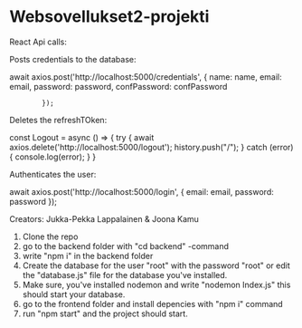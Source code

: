 # Websovellukset2-projekti

React Api calls:

Posts credentials to the database: 

await axios.post('http://localhost:5000/credentials', {
                name: name,
                email: email,
                password: password,
                confPassword: confPassword

            });
            
Deletes the refreshTOken:

const Logout = async () => {
        try {
            await axios.delete('http://localhost:5000/logout');
            history.push("/");
        } catch (error) {
            console.log(error);
        }
    }

Authenticates the user:

await axios.post('http://localhost:5000/login', {
                email: email,
                password: password
            });

Creators: Jukka-Pekka Lappalainen & Joona Kamu

1. Clone the repo
2. go to the backend folder with "cd backend" -command
3. write "npm i" in the backend folder
4. Create the database for the user "root" with the password "root" or edit the "database.js" file for the database you've installed.
5. Make sure, you've installed nodemon and write "nodemon Index.js" this should start your database.
6. go to the frontend folder and install depencies with "npm i" command
7. run "npm start" and the project should start.
